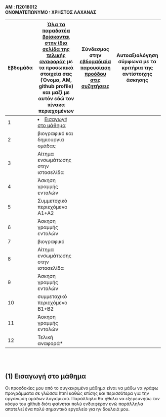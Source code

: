 <h4> AM : Π2018012
<br> ΟΝΟΜΑΤΕΠΩΝΥΜΟ : ΧΡΗΣΤΟΣ ΛΑΧΑΝΑΣ <br>
  
| Εβδομάδα | [Όλα τα παραδοτέα βρίσκονται στην ίδια σελίδα της τελικής αναφοράς](https://courses-ionio.github.io/help/deliverables/) με τα προσωπικά στοιχεία σας (Όνομα, ΑΜ, github profile) και μαζί με αυτόν εδώ τον πίνακα περιεχομένων | Σύνδεσμος στην [εβδομαδιαία παρουσίαση προόδου στις συζητήσεις](https://github.com/courses-ionio/help/discussions/categories/show-and-tell) | Αυτοαξιολόγηση σύμφωνα με τα κριτήρια της αντίστοιχης άσκησης |
| --- | --- | --- | --- |
| 1 | <li><a href="#Εισαγωγή στο μάθημα"><span class="toctext">Εισαγωγή στο μάθημα</span></a> | | |
| 2 | βιογραφικό και δημιουργία ομάδας | | |
| 3 | Αίτημα ενσωμάτωσης στην ιστοσελίδα | | |
| 4 | Άσκηση γραμμής εντολών | | |
| 5 | Συμμετοχικό περιεχόμενο A1+A2 | | |
| 6 | Άσκηση γραμμής εντολών | | |
| 7 | βιογραφικό | | |
| 8 | Αίτημα ενσωμάτωσης στην ιστοσελίδα | | |
| 9 | Άσκηση γραμμής εντολών | | |
| 10 | συμμετοχικό περιεχόμενο B1+B2 | | |
| 11 | Άσκηση γραμμής εντολών | | |
| 12 | Τελική αναφορά* | | |

 <br><br>
 <h2><span id="Εισαγωγή στο μάθημα">(1) Εισαγωγή στο μάθημα</span></h2>
Οι προσδοκίες μου από το συγκεκριμένο μάθημα είναι να μάθω να γράφω προγράμματα σε γλώσσα html καθώς επίσης και περισσότερα για την οργάνωση ομάδων λογισμικού.
Παράλληλα θα ήθελα να εξερευνήσω τον κόσμο του github διότι φαίνεται πολύ ενδιαφέρον ενώ παράλληλα αποτελεί ένα πολύ σημαντικό εργαλείο για ην δουλειά μου.
